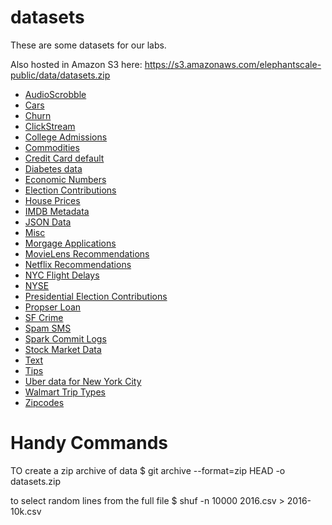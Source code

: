 # datasets

These are some datasets for our labs.

Also hosted in Amazon S3 here:
https://s3.amazonaws.com/elephantscale-public/data/datasets.zip

- [AudioScrobble](./audioscrobble/README.md)
- [Cars](./cars/README.md)
- [Churn](./churn/README.md)
- [ClickStream](./click-stream/README.md)
- [College Admissions](./college-admissions/README.md)
- [Commodities](./commodities/README.md)
- [Credit Card default](./credit-card-default/README.md)
- [Diabetes data](diabetes/README.md)
- [Economic Numbers](./econ/README.md)
- [Election Contributions](./election/README.md)
- [House Prices](./house-prices/README.md)
- [IMDB Metadata](./imdb/README.md)
- [JSON Data](./json/README.md)
- [Misc](./misc/README.md)
- [Morgage Applications](./mortgage-applications/README.md)
- [MovieLens Recommendations](./movielens/README.md)
- [Netflix Recommendations](./netflix/README.md)
- [NYC Flight Delays](./nycflights13/README.md)
- [NYSE](./nyse/README.md)
- [Presidential Election Contributions](./presidential_election_contribs/README.md)
- [Propser Loan](./prosper-loan/README.md)
- [SF Crime](./sf-crime/README.md)
- [Spam SMS](./spam/README.md)
- [Spark Commit Logs](./spark-commits/README.md)
- [Stock Market Data](./stocks/README.md)
- [Text](./text/README.md)
- [Tips](./tips/README.md)
- [Uber data for New York City](./uber-nyc/README.md)
- [Walmart Trip Types](./walmart-triptype/README.md)
- [Zipcodes](./zipcodes/README.md)

# Handy Commands

TO create a zip archive of data
    $   git archive --format=zip HEAD -o datasets.zip

to select random lines from the full file
        $   shuf -n 10000 2016.csv > 2016-10k.csv

